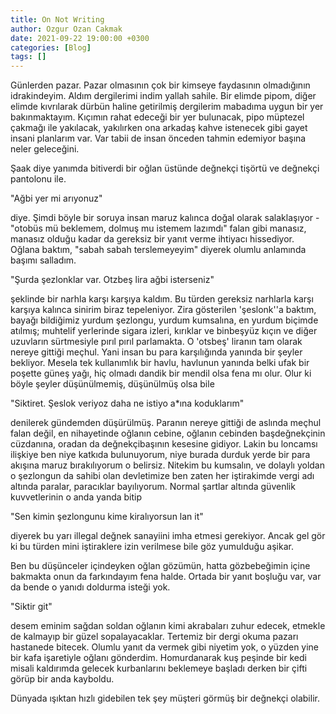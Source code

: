 ```yaml
---
title: On Not Writing
author: Ozgur Ozan Cakmak
date: 2021-09-22 19:00:00 +0300
categories: [Blog]
tags: []
---
```


Günlerden pazar. Pazar olmasının çok bir kimseye faydasının olmadığının idrakindeyim. Aldım dergilerimi indim yallah sahile. Bir elimde pipom, diğer elimde kıvrılarak dürbün haline getirilmiş dergilerim mabadıma uygun bir yer bakınmaktayım. Kıçımın rahat edeceği bir yer bulunacak, pipo müptezel çakmağı ile yakılacak, yakılırken ona arkadaş kahve istenecek gibi gayet insani planlarım var. Var tabii de insan önceden tahmin edemiyor başına neler geleceğini. 

Şaak diye yanımda bitiverdi bir oğlan üstünde değnekçi tişörtü ve değnekçi pantolonu ile. 

"Ağbi yer mi arıyonuz" 

diye. Şimdi böyle bir soruya insan maruz kalınca doğal olarak salaklaşıyor - "otobüs mü beklemem, dolmuş mu istemem lazımdı" falan gibi manasız, manasız olduğu kadar da gereksiz bir yanıt verme ihtiyacı hissediyor. Oğlana baktım, "sabah sabah terslemeyeyim" diyerek olumlu anlamında başımı salladım. 

"Şurda şezlonklar var. Otzbeş lira ağbi isterseniz" 

şeklinde bir narhla karşı karşıya kaldım. Bu türden gereksiz narhlarla karşı karşıya kalınca sinirim biraz tepeleniyor. Zira gösterilen 'şeslonk''a baktım, bayağı bildiğimiz yurdum şezlongu, yurdum kumsalına, en yurdum biçimde atılmış; muhtelif yerlerinde sigara izleri, kırıklar ve binbeşyüz kıçın ve diğer uzuvların sürtmesiyle pırıl pırıl parlamakta. O 'otsbeş' liranın tam olarak nereye gittiği meçhul. Yani insan bu para karşılığında yanında bir şeyler bekliyor. Mesela tek kullanımlık bir havlu, havlunun yanında belki ufak bir poşette güneş yağı, hiç olmadı dandik bir mendil olsa fena mı olur. Olur ki böyle şeyler düşünülmemiş, düşünülmüş olsa bile 

"Siktiret. Şeslok veriyoz daha ne istiyo a*ına koduklarım" 

denilerek gündemden düşürülmüş. Paranın nereye gittiği de aslında meçhul falan değil, en nihayetinde oğlanın cebine, oğlanın cebinden başdeğnekçinin cüzdanına, oradan da değnekçibaşının kesesine gidiyor. Lakin bu loncamsı ilişkiye ben niye katkıda bulunuyorum, niye burada durduk yerde bir para akışına maruz bırakılıyorum o belirsiz. Nitekim bu kumsalın, ve dolaylı yoldan o şezlongun da sahibi olan devletimize ben zaten her iştirakimde vergi adı altında paralar, paracıklar bayılıyorum. Normal şartlar altında güvenlik kuvvetlerinin o anda yanda bitip

"Sen kimin şezlongunu kime kiralıyorsun lan it"

diyerek bu yarı illegal değnek sanayiini imha etmesi gerekiyor. Ancak gel gör ki bu türden mini iştiraklere izin verilmese bile göz yumulduğu aşikar. 

Ben bu düşünceler içindeyken oğlan gözümün, hatta gözbebeğimin içine bakmakta onun da farkındayım fena halde. Ortada bir yanıt boşluğu var, var da bende o yanıdı doldurma isteği yok. 

"Siktir git"

desem eminim sağdan soldan oğlanın kimi akrabaları zuhur edecek, etmekle de kalmayıp bir güzel sopalayacaklar. Tertemiz bir dergi okuma pazarı hastanede bitecek. Olumlu yanıt da vermek gibi niyetim yok, o yüzden yine bir kafa işaretiyle oğlanı gönderdim. Homurdanarak kuş peşinde bir kedi misali kaldırımda gelecek kurbanlarını beklemeye başladı derken bir çifti görüp bir anda kayboldu.

Dünyada ışıktan hızlı gidebilen tek şey müşteri görmüş bir değnekçi olabilir. 

